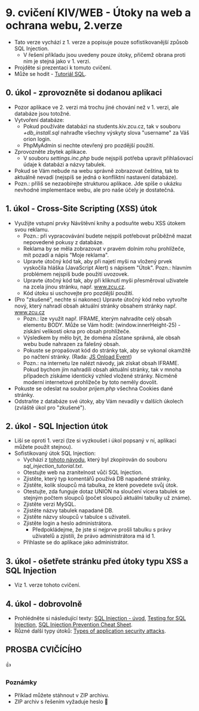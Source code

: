 # 9. cvičení KIV/WEB - Útoky na web a ochrana webu, 2.verze

* Tato verze vychází z 1. verze a popisuje pouze sofistikovanější způsob SQL Injection.
  * V řešení příkladu jsou uvedeny pouze útoky, přičemž obrana proti nim je stejná jako v 1. verzi.
* Projděte si prezentaci k tomuto cvičení.
* Může se hodit - [Tutoriál SQL](http://www.w3schools.com/sql/default.asp).


## 0. úkol - zprovozněte si dodanou aplikaci

* Pozor aplikace ve 2. verzi má trochu jiné chování než v 1. verzi, ale databáze jsou totožné. 
* Vytvoření databáze:
  * Pokud používáte databázi na students.kiv.zcu.cz, tak v souboru _+db_install.sql_ nahraďte všechny výskyty slova "username" za Váš orion login.
  * PhpMyAdmin si nechte otevřený pro pozdější použití.
* Zprovozněte zbytek aplikace.
  * V souboru _settings.inc.php_ bude nejspíš potřeba upravit přihlašovací údaje k databázi a názvy tabulek.
* Pokud se Vám nebude na webu správně zobrazovat čeština, tak to aktuálně nevadí (nejspíš se jedná o konfliktní nastavení databáze).
* Pozn.: příliš se nezaobírejte strukturou aplikace. Jde spíše o ukázku nevhodné implementace webu, ale pro naše účely je dostatečná.


## 1. úkol - Cross-Site Scripting (XSS) útok

* Využijte vstupní prvky Návštěvní knihy a podsuňte webu XSS útokem svou reklamu.
  * Pozn.: při vypracovávání budete nejspíš potřebovat průběžně mazat nepovedené pokusy z databáze.
  * Reklama by se měla zobrazovat v pravém dolním rohu prohlížeče, mít pozadí a nápis "Moje reklama".
  * Upravte útočný kód tak, aby při najetí myši na vložený prvek vyskočila hláška (JavaScript Alert) s nápisem "Útok". Pozn.: hlavním problémem nejspíš bude použití uvozovek.
  * Upravte útočný kód tak, aby při kliknutí myši přesměroval uživatele na zcela jinou stránku, např. www.zcu.cz.
  * Kód útoku si uschovejte pro pozdější použití.
* (Pro "zkušené", nechte si nakonec) Upravte útočný kód nebo vytvořte nový, který nahradí obsah aktuální stránky obsahem stránky např. www.zcu.cz
  * Pozn.: lze využít např. IFRAME, kterým nahradíte celý obsah elementu BODY. Může se Vám hodit: (window.innerHeight-25) - získání velikosti okna pro obsah prohlížeče.
  * Výsledkem by mělo být, že doména zůstane správná, ale obsah webu bude nahrazen za falešný obsah.
  * Pokuste se propašovat kód do stránky tak, aby se vykonal okamžitě po načtení stránky. (Rada: [JS Onload Event](http://www.w3schools.com/jsref/event_onload.asp))
  * Pozn.: na internetu lze nalézt návody, jak získat obsah IFRAME. Pokud bychom jím nahradili obsah aktuální stránky, tak v mnoha případech získáme identický vzhled vložené stránky. Nicméně moderní internetové prohlížeče by toto neměly dovolit.
* Pokuste se odeslat na soubor _prijem.php_ všechna Cookies dané stránky.
* Odstraňte z databáze své útoky, aby Vám nevadily v dalších úkolech (zvláště úkol pro "zkušené").


## 2. úkol - SQL Injection útok

* Liší se oproti 1. verzi (lze si vyzkoušet i úkol popsaný v ní, aplikaci můžete použít stejnou).
* Sofistikovaný útok SQL Injection:
  * Vychází z [tohoto návodu](https://www.exploit-db.com/papers/13045/), který byl zkopírován do souboru _sql_injection_tutorial.txt_. 
  * Otestujte web na zranitelnost vůči SQL Injection.
  * Zjistěte, který typ komentářů používá DB napadené stránky.
  * Zjistěte, kolik sloupců má tabulka, ze které povedete svůj útok.
  * Otestujte, zda funguje dotaz UNION na sloučení vícera tabulek se stejným počtem sloupců (počet sloupců aktuální tabulky už známe).
  * Zjistěte verzi MySQL.
  * Zjistěte názvy tabulek napadané DB.
  * Zjistěte názvy sloupců v tabulce s uživateli.
  * Zjistěte login a heslo administrátora.
    * Předpokládejme, že jste si nejprve prošli tabulku s právy uživatelů a zjistili, že právo administrátora má id 1.
  * Přihlaste se do aplikace jako administrátor.
  

## 3. úkol - ošetřete stránku před útoky typu XSS a SQL Injection

* Viz 1. verze tohoto cvičení.


## 4. úkol - dobrovolně

* Prohlédněte si následující texty: [SQL Injection - úvod](https://www.owasp.org/index.php/SQL_Injection), [Testing for SQL Injection](https://www.owasp.org/index.php/Testing_for_SQL_Injection_(OTG-INPVAL-005)), [SQL Injection Prevention Cheat Sheet](https://www.owasp.org/index.php/SQL_Injection_Prevention_Cheat_Sheet).
* Různé další typy útoků: [Types of application security attacks](https://www.owasp.org/index.php/Category:Attack).



## PROSBA CVIČÍCÍHO




:+1:


### Poznámky

* Příklad můžete stáhnout v ZIP archivu.
* ZIP archiv s řešením vyžaduje heslo :bug:
